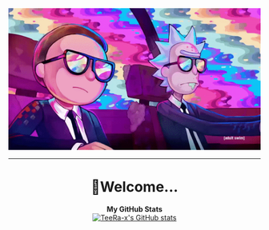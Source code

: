 <div align="center">
<img src="ImgForReadme/Watch Rick And Morty.gif">
</div>
<hr>
<div align="center"><h1>🚀Welcome...</h1></div>
<div align="center">
<b>My GitHub Stats</b>
<br>
<a href="http://www.github.com/TeeRa-x"><img src="https://github-readme-stats.vercel.app/api?username=TeeRax&show_icons=true&hide=&count_private=true&title_color=0891b2&text_color=ffffff&icon_color=0891b2&bg_color=1c1917&hide_border=true&show_icons=true" alt="TeeRa-x's GitHub stats" /></a>
</div>
